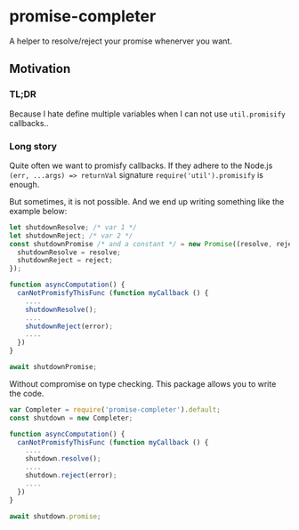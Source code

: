 # promise-completer

A helper to resolve/reject your promise whenerver you want.

## Motivation
### TL;DR
Because I hate define multiple variables when I can not use `util.promisify` callbacks..

### Long story
Quite often we want to promisfy callbacks. If they adhere to the Node.js `(err, ...args) => returnVal` signature `require('util').promisify` is enough.

But sometimes, it is not possible. And we end up writing something like the example below:
```javascript
let shutdownResolve; /* var 1 */
let shutdownReject; /* var 2 */
const shutdownPromise /* and a constant */ = new Promise((resolve, reject) => { 
  shutdownResolve = resolve;
  shutdownReject = reject; 
});

function asyncComputation() {
  canNotPromisfyThisFunc (function myCallback () {
    ....
    shutdownResolve();
    ....
    shutdownReject(error);
    ....
  })
}

await shutdownPromise;
```

Without compromise on type checking. This package allows you to write the code.

```javascript
var Completer = require('promise-completer').default;
const shutdown = new Completer;

function asyncComputation() {
  canNotPromisfyThisFunc (function myCallback () {
    ....
    shutdown.resolve();
    ....
    shutdown.reject(error);
    ....
  })
}

await shutdown.promise;
```
